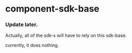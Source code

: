# component-sdk-base
### Update later.

Actually, all of the sdk-s will have to rely on this sdk-base.

currently, it does nothing.
